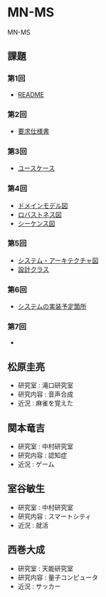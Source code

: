 # MN-MS
MN-MS

## 課題
### 第1回
- [README](./README.md)

### 第2回
- [要求仕様書](./GeMART/RS.md)

### 第3回
- [ユースケース](./GeMART/usecase)

### 第4回
- [ドメインモデル図](./GeMART/domain_model)
- [ロバストネス図](./GeMART/robustness)
- [シーケンス図](./GeMART/sequence)

### 第5回
- [システム・アーキテクチャ図](./GeMART/system_architecture)
- [設計クラス](./GeMART/design_class)

### 第6回
- [システムの実装予定箇所](./GeMART/app)

### 第7回
- 

## 松原圭亮
- 研究室 : 滝口研究室
- 研究内容 : 音声合成
- 近況 : 麻雀を覚えた
## 関本竜吉
- 研究室 : 中村研究室
- 研究内容 : 認知症
- 近況 : ゲーム
## 室谷敏生
- 研究室 : 中村研究室
- 研究内容 : スマートシティ
- 近況 : 就活
## 西巻大成
- 研究室 : 天能研究室
- 研究内容 : 量子コンピュータ
- 近況 : サッカー